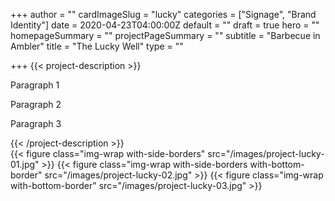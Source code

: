 +++
author = ""
cardImageSlug = "lucky"
categories = ["Signage", "Brand Identity"]
date = 2020-04-23T04:00:00Z
default = ""
draft = true
hero = ""
homepageSummary = ""
projectPageSummary = ""
subtitle = "Barbecue in Ambler"
title = "The Lucky Well"
type = ""

+++
{{< project-description >}}
<p>Paragraph 1</p>
<p>Paragraph 2</p>
<p>Paragraph 3</p>
{{< /project-description >}}

<div class="project-item"> {{< figure class="img-wrap with-side-borders" src="/images/project-lucky-01.jpg" >}} {{< figure class="img-wrap with-side-borders with-bottom-border" src="/images/project-lucky-02.jpg" >}} {{< figure class="img-wrap with-bottom-border" src="/images/project-lucky-03.jpg" >}} </div>